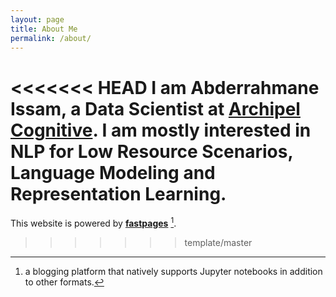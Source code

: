 ```yaml
---
layout: page
title: About Me
permalink: /about/
---
```


<<<<<<< HEAD
I am Abderrahmane Issam, a Data Scientist at [Archipel Cognitive](https://archipel-cognitive.com/). I am mostly interested in NLP for Low Resource Scenarios, Language Modeling and Representation Learning.
=======
This website is powered by **[fastpages](https://github.com/fastai/fastpages)** [^1].



[^1]:a blogging platform that natively supports Jupyter notebooks in addition to other formats.
>>>>>>> template/master
